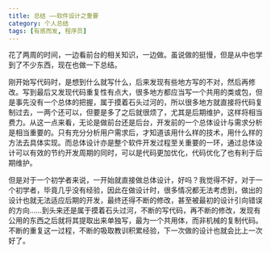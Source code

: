 ```yaml
---
title: 总结 ——软件设计之重要
category: 个人总结
tags: [有感而发, 程序员]
---
```


花了两周的时间，一边看前台的相关知识，一边做。虽说做的挺慢，但是从中也学到了不少东西，现在也做一下总结。

刚开始写代码时，是想到什么就写什么，后来发现有些地方写的不对，然后再修改。写到最后又发现代码重复性有点大，很多地方都应当写一个共用的类或包，但是事先没有一个总体的把握，属于摸着石头过河的，所以很多地方就直接将代码复制过去，一两个还可以，但要是多了之后就很烦了，尤其是后期维护，这样将相当费力。从这一点来看，无论是做前台还是后台，开发前的一个总体设计与需求分析是相当重要的。只有充分分析用户需求后，才知道该用什么样的技术，用什么样的方法去具体实现。而总体设计亦是整个软件开发过程至关重要的一环，通过总体设计可以有效的节约开发周期的同时，可以是代码更加优化，代码优化了也有利于后期维护。

但是对于一个初学者来说，一开始就直接做总体设计，好吗？我觉得不好，对于一个初学者，毕竟几乎没有经验，因此在做设计时，很多情况都无法考虑到，做出的设计也就无法适应后期的开发，最终还得不断的修改，甚至被最初的设计引向错误的方向……到头来还是属于摸着石头过河，不断的写代码，再不断的修改，发现有公用的东西之后就将其提取出来单独写，最为一个共用体，而非机械的复制代码。不断的重复这一过程，不断的吸取教训积累经验，下一次做的设计也就会比上一次好了。
